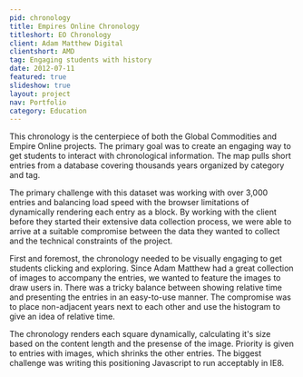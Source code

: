 ```yaml
---
pid: chronology
title: Empires Online Chronology
titleshort: EO Chronology
client: Adam Matthew Digital
clientshort: AMD
tag: Engaging students with history
date: 2012-07-11
featured: true
slideshow: true
layout: project
nav: Portfolio
category: Education
---
```


This chronology is the centerpiece of both the Global Commodities and Empire Online projects. The primary goal was to create an engaging way to get students to interact with chronological information. The map pulls short entries from a database covering thousands years organized by category and tag.

The primary challenge with this dataset was working with over 3,000 entries and balancing load speed with the browser limitations of dynamically rendering each entry as a block. By working with the client before they started their extensive data collection process, we were able to arrive at a suitable compromise between the data they wanted to collect and the technical constraints of the project.	

First and foremost, the chronology needed to be visually engaging to get students clicking and exploring. Since Adam Matthew had a great collection of images to accompany the entries, we wanted to feature the images to draw users in. There was a tricky balance between showing relative time and presenting the entries in an easy-to-use manner. The compromise was to place non-adjacent years next to each other and use the histogram to give an idea of relative time.

The chronology renders each square dynamically, calculating it's size based on the content length and the presense of the image. Priority is given to entries with images, which shrinks the other entries. The biggest challenge was writing this positioning Javascript to run acceptably in IE8.